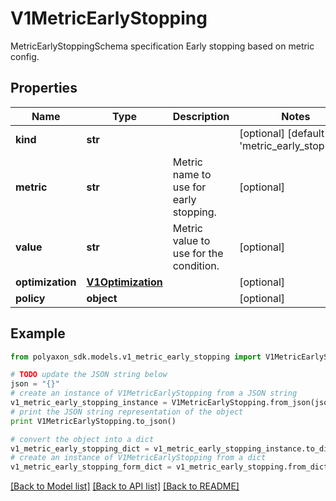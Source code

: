 # V1MetricEarlyStopping

MetricEarlyStoppingSchema specification Early stopping based on metric config.

## Properties
Name | Type | Description | Notes
------------ | ------------- | ------------- | -------------
**kind** | **str** |  | [optional] [default to 'metric_early_stopping']
**metric** | **str** | Metric name to use for early stopping. | [optional] 
**value** | **str** | Metric value to use for the condition. | [optional] 
**optimization** | [**V1Optimization**](V1Optimization.md) |  | [optional] 
**policy** | **object** |  | [optional] 

## Example

```python
from polyaxon_sdk.models.v1_metric_early_stopping import V1MetricEarlyStopping

# TODO update the JSON string below
json = "{}"
# create an instance of V1MetricEarlyStopping from a JSON string
v1_metric_early_stopping_instance = V1MetricEarlyStopping.from_json(json)
# print the JSON string representation of the object
print V1MetricEarlyStopping.to_json()

# convert the object into a dict
v1_metric_early_stopping_dict = v1_metric_early_stopping_instance.to_dict()
# create an instance of V1MetricEarlyStopping from a dict
v1_metric_early_stopping_form_dict = v1_metric_early_stopping.from_dict(v1_metric_early_stopping_dict)
```
[[Back to Model list]](../README.md#documentation-for-models) [[Back to API list]](../README.md#documentation-for-api-endpoints) [[Back to README]](../README.md)


